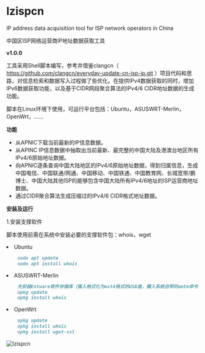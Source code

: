 # lzispcn
IP address data acquisition tool for ISP network operators in China

中国区ISP网络运营商IP地址数据获取工具

**v1.0.0**

工具采用Shell脚本编写，参考并借鉴clangcn（ https://github.com/clangcn/everyday-update-cn-isp-ip.git ）项目代码和思路，对信息检索和数据写入过程做了些优化。在提供IPv4数据获取的同时，增加IPv6数据获取功能，以及基于CIDR网段聚合算法的IPv4/6 CIDR地址数据的生成功能。

脚本在Linux环境下使用，可运行平台包括：Ubuntu，ASUSWRT-Merlin，OpenWrt，......

**功能**
<ul><li>从APNIC下载当前最新的IP信息数据。</li>

<li>从APINC IP信息数据中抽取出当前最新、最完整的中国大陆及港澳台地区所有IPv4/6原始地址数据。</li>

<li>向APNIC逐条查询中国大陆地区的IPv4/6原始地址数据，得到归属信息，生成中国电信、中国联通/网通、中国移动、中国铁通、中国教育网、长城宽带/鹏博士、中国大陆其他ISP的能够包含中国大陆所有IPv4/6地址的ISP运营商地址数据。</li>

<li>通过CIDR聚合算法生成压缩过的IPv4/6 CIDR格式地址数据。</li></ul>

**安装及运行**

1.安装支撑软件

脚本使用前需在系统中安装必要的支撑软件包：whois，wget
</ul><li>Ubuntu</li>

```markdown
    sudo apt update
    sudo apt install whois
```
<li>ASUSWRT-Merlin</li>

```markdown
    先安装Entware软件存储库（插入格式化为ext4格式的USB盘，键入系统自带的amtm命令，在终端菜单窗口中选择安装Entware到USB盘）。
    opkg update
    opkg install whois
```
<li>OpenWrt</li>

```markdown
    opkg update
    opkg install whois
    opkg install wget-ssl
```
</ul>

![lzispcn](https://user-images.githubusercontent.com/73221087/229587948-7758d3a1-68bd-4cf0-b582-a78a5e8a07e5.jpg)
